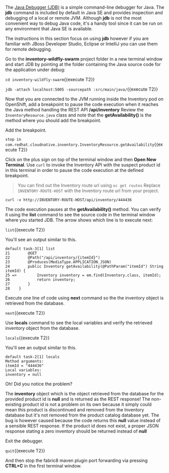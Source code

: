 The [Java Debugger (JDB)](http://docs.oracle.com/javase/8/docs/technotes/tools/windows/jdb.html) 
is a simple command-line debugger for Java. The **jdb** command is included by default in 
Java SE and provides inspection and debugging of a local or remote JVM. Although **jdb** is not 
the most convenient way to debug Java code, it's a handy tool since it can be run on any environment 
that Java SE is available. 

The instructions in this section focus on using **jdb** however if you are familiar with JBoss Developer 
Studio, Eclipse or IntelliJ you can use them for remote debugging.

Go to the **inventory-wildfly-swarm** project folder in a new terminal window
and start JDB by pointing at the folder containing the Java source code for the application under debug:

```cd inventory-wildfly-swarm```{{execute T2}}

```jdb -attach localhost:5005 -sourcepath :src/main/java/```{{execute T2}}

Now that you are connected to the JVM running inside the Inventory pod on OpenShift, add 
a breakpoint to pause the code execution when it reaches the Java method handling the 
REST API **/api/inventory** Review the `InventoryResource.java` class and note that the 
**getAvailability()** is the method where you should add the breakpoint.

Add the breakpoint.

```stop in com.redhat.cloudnative.inventory.InventoryResource.getAvailability```{{execute T2}}

Click on the plus sign on top of the terminal window and then 
**Open New Terminal**. Use `curl` to invoke the Inventory API with 
the suspect product id in this terminal in order to pause the code execution at the defined breakpoint.

> You can find out the Inventory route url using `oc get routes` Replace 
> `INVENTORY-ROUTE-HOST` with the Inventory route url from your project.

```curl -v http://INVENTORY-ROUTE-HOST/api/inventory/444436```

The code execution pauses at the **getAvailability()** method. You can verify it 
using the **list** command to see the source code in the terminal window where 
you started JDB. The arrow shows which line is 
to execute next:

```list```{{execute T2}}

You'll see an output similar to this.

```
default task-3[1] list
21        @GET
22        @Path("/api/inventory/{itemId}")
23        @Produces(MediaType.APPLICATION_JSON)
24        public Inventory getAvailability(@PathParam("itemId") String itemId) {
25 =>         Inventory inventory = em.find(Inventory.class, itemId);
26            return inventory;
27        }
28    }
```

Execute one line of code using **next** command so the the inventory object is 
retrieved from the database.

```next```{{execute T2}}

Use **locals** command to see the local variables and verify the retrieved inventory 
object from the database.

```locals```{{execute T2}}

You'll see an output similar to this.

```
default task-2[1] locals
Method arguments:
itemId = "444436"
Local variables:
inventory = null
```

Oh! Did you notice the problem? 

The **inventory** object which is the object retrieved from the database 
for the provided product id is **null** and is returned as the REST response! The non-existing 
product id is not a problem on its own because it simply could mean this product is discontinued 
and removed from the Inventory database but it's not removed from the product catalog database 
yet. The bug is however caused because the code returns this **null** value instead of a sensible 
REST response. If the product id does not exist, a proper JSON response stating a zero inventory 
should be returned instead of **null**

Exit the debugger.

```quit```{{execute T2}}

And then stop the fabric8 maven plugin port forwarding via pressing **CTRL+C** 
in the first terminal window.
